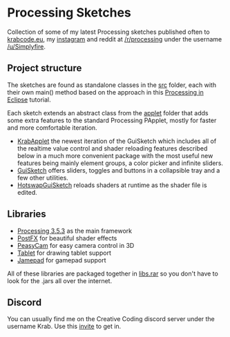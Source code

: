 # Processing Sketches
Collection of some of my latest Processing sketches published often to [krabcode.eu](http://www.krabcode.eu), my [instagram](https://www.instagram.com/krabcode/) and reddit at [/r/processing](https://www.reddit.com/r/processing) under the username [/u/Simplyfire](https://www.reddit.com/user/Simplyfire).

## Project structure
The sketches are found as standalone classes in the [src](https://github.com/KrabCode/ProcessingSketches/tree/master/src) folder, each with their own main() method based on the approach in this [Processing in Eclipse](https://processing.org/tutorials/eclipse/) tutorial.

Each sketch extends an abstract class from the [applet](https://github.com/KrabCode/ProcessingSketches/tree/master/src/applet) folder that adds some extra features to the standard Processing PApplet, mostly for faster and more comfortable iteration.
- [KrabApplet](https://github.com/KrabCode/ProcessingSketches/blob/274778c9d39c08ce3565d400ab9c674733d10fb5/src/applet/KrabApplet.java) the newest iteration of the GuiSketch which includes all of the realtime value control and shader reloading features described below in a much more convenient package with the most useful new features being mainly element groups, a color picker and infinite sliders.
- [GuiSketch](https://github.com/KrabCode/ProcessingSketches/blob/master/src/applet/GuiSketch.java) offers sliders, toggles and buttons in a collapsible tray and a few other utilities.
- [HotswapGuiSketch](https://github.com/KrabCode/ProcessingSketches/blob/master/src/applet/HotswapGuiSketch.java) reloads shaders at runtime as the shader file is edited.

## Libraries
- [Processing 3.5.3](https://processing.org/) as the main framework
- [PostFX](https://github.com/cansik/processing-postfx) for beautiful shader effects
- [PeasyCam](https://github.com/jdf/peasycam) for easy camera control in 3D
- [Tablet](https://github.com/codeanticode/tablet) for drawing tablet support
- [Jamepad](https://github.com/williamahartman/Jamepad) for gamepad support

All of these libraries are packaged together in [libs.rar](https://github.com/KrabCode/ProcessingSketches/blob/26de9225ad5e330157e9853e5c5b1070096fe308/libs.rar) so you don't have to look for the .jars all over the internet.


## Discord
You can usually find me on the Creative Coding discord server under the username Krab. Use this [invite](https://discord.gg/KatY9nm) to get in.
